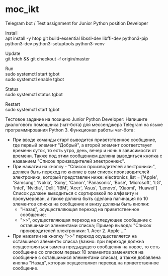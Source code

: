 # moc_ikt
Telegram bot / Test assignment for Junior Python position Developer

Install <br>
apt install -y htop git build-essential libssl-dev libffi-dev python3-pip python3-dev python3-setuptools python3-venv 

Update <br>
git fetch && git checkout -f origin/master

Run<br>
sudo systemctl start tgbot<br>
sudo systemctl enable tgbot

Status<br>
sudo systemctl status tgbot

Restart<br>
sudo systemctl start tgbot

Тестовое задание на позицию Junior Python Developer:
Напишите диалогового помощника (чат-бота) для мессенджера Telegram на языке программирования Python 3.
Функционал работы чат-бота:
- При вводе команды старт выводится приветственное сообщение, где первый элемент "Добрый", а второй элемент соответствует
времени суток, то есть утро, день, вечер и ночь в зависимости от времени. Также под этим сообщением должна выводиться кнопка
с названием "Список производителей электроники:".
- При нажатии на кнопку - "Список производителей электроники:", должен быть переход по кнопке в сам список производителей электроники, который представлен ниже:
electronics_list = ['Apple', 'Samsung', 'Nokia', 'Sony', 'Canon', 'Panasonic', 'Bose', 'Microsoft', 'LG', 'Intel', 'Nvidia', 'Dell', 'IBM', 'Acer', 'Asus', 'Lenovo', 'Xiaomi', 'Huawei']
Список должен выводиться с сортировкой по алфавиту и пронумерован, а также должна быть сделана пагинация по 10 элементов списка на сообщение и внизу должны быть кнопки:
	- "Назад", осуществляющая переход на приветственное сообщение;
	- ">>", осуществляющая переход на следующее сообщение с оставшимися элементами списка;
	Пример вывода: "Список производителей электроники:
				1. Acer
				2. Apple
				..."
- При нажатии на кнопку ">>" переход осуществляется на оставшиеся элементы списка (важно: при переходе должна осуществляться замена предыдущего сообщения на новое,
то есть сообщение со списком первых 10 элементов заменяется на сообщение с оставшимися элементами списка), а также добавлена кнопка "Назад", которая осуществляет переход
на приветственное сообщение.
